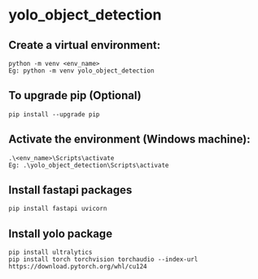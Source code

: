 # yolo_object_detection

## Create a virtual environment:
	python -m venv <env_name>
	Eg: python -m venv yolo_object_detection

## To upgrade pip (Optional)
 	pip install --upgrade pip

## Activate the environment (Windows machine):
	.\<env_name>\Scripts\activate
	Eg: .\yolo_object_detection\Scripts\activate

## Install fastapi packages
	pip install fastapi uvicorn
## Install yolo package
	pip install ultralytics
 	pip install torch torchvision torchaudio --index-url https://download.pytorch.org/whl/cu124

